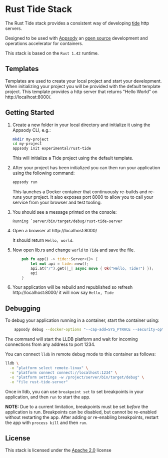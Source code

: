 # Rust Tide Stack

The Rust Tide stack provides a consistent way of developing [tide](https://github.com/http-rs/tide) http servers.

Designed to be used with [Appsody](https://appsody.dev/) an [open source](https://github.com/appsody/) development and operations accelerator for containers.

This stack is based on the `Rust 1.42` runtime.

## Templates

Templates are used to create your local project and start your development. When initializing your project you will be provided with the default template project. This template provides a http server that returns "Hello World" on http://localhost:8000/.

## Getting Started

1. Create a new folder in your local directory and initialize it using the Appsody CLI, e.g.:

    ```bash
    mkdir my-project
    cd my-project
    appsody init experimental/rust-tide
    ```
    This will initialize a Tide project using the default template.

1. After your project has been initialized you can then run your application using the following command:

    ```bash
    appsody run
    ```

    This launches a Docker container that continuously re-builds and re-runs your project. It also exposes port 8000 to allow you to call your service from your browser and test tooling.

1. You should see a message printed on the console:

    ```Running `server/bin/target/debug/rust-tide-server```

1. Open a browser at http://localhost:8000/
     
     It should return `Hello, world`.

1. Now open lib.rs and change `world` to `Tide` and save the file.

    ```rust
        pub fn app() -> tide::Server<()> {    
            let mut api = tide::new();
            api.at("/").get(|_| async move { Ok("Hello, Tide!") });
            api
        }
    ```

1. Your application will be rebuild and republished so refresh http://localhost:8000/ it will now say `Hello, Tide`


## Debugging

To debug your application running in a container, start the container using:

```bash
    appsody debug --docker-options "--cap-add=SYS_PTRACE --security-opt seccomp=unconfined"
```

The command will start the LLDB platform and wait for incoming connections from any address to port 1234. 

You can connect `lldb` in remote debug mode to this container as follows:

```bash
lldb \
  -o "platform select remote-linux" \
  -o "platform connect connect://localhost:1234" \
  -o "platform settings -w /project/server/bin/target/debug" \
  -o "file rust-tide-server" 
```

Once in lldb, you can use `breakpoint set` to set breakpoints in your application, and then `run` to start the app.

**NOTE:** Due to a current limitation, breakpoints must be set _before_ the application is run. Breakpoints can be disabled, but cannot be re-enabled without restarting the app. After adding or re-enabling breakpoints, restart the app with `process kill` and then `run`.

## License

This stack is licensed under the [Apache 2.0](./image/LICENSE) license